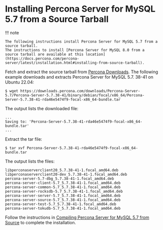 # Installing Percona Server for MySQL 5.7 from a Source Tarball

!!! note

    The following instructions install Percona Server for MySQL 5.7 from a source tarball. 
    The instructions to install [Percona Server for MySQL 8.0 from a source tarball are available at this location](https://docs.percona.com/percona-server/latest/installation.html#installing-from-source-tarball).


Fetch and extract the source tarball from [Percona Downloads](https://www.percona.com/downloads/Percona-Server-5.7/LATEST/). The 
following example downloads and extracts Percona Server for MySQL 5.7.
38-41 on Ubuntu 22.04:

```shell
$ wget https://downloads.percona.com/downloads/Percona-Server-5.7/Percona-Server-5.7.38-41/binary/debian/focal/x86_64/Percona-Server-5.7.38-41-rda46e5474f9-focal-x86_64-bundle.tar
```

The output lists the downloaded file:

```text
...
Saving to: 'Percona-Server-5.7.38-41-rda46e5474f9-focal-x86_64-bundle.tar'
...
```

Extract the tar file:

```shell
$ tar xvf Percona-Server-5.7.38-41-rda46e5474f9-focal-x86_64-bundle.tar
```
The output lists the files:

```text
libperconaserverclient20_5.7.38-41-1.focal_amd64.deb
libperconaserverclient20-dev_5.7.38-41-1.focal_amd64.deb
percona-server-5.7-dbg_5.7.38-41-1.focal_amd64.deb
percona-server-client-5.7_5.7.38-41-1.focal_amd64.deb
percona-server-common-5.7_5.7.38-41-1.focal_amd64.deb
percona-server-rocksdb-5.7_5.7.38-41-1.focal_amd64.deb
percona-server-server-5.7_5.7.38-41-1.focal_amd64.deb
percona-server-source-5.7_5.7.38-41-1.focal_amd64.deb
percona-server-test-5.7_5.7.38-41-1.focal_amd64.deb
percona-server-tokudb-5.7_5.7.38-41-1.focal_amd64.deb
```
Follow the instructions in [Compiling Percona Server for MySQL 5.7 from Source](compile.md) to complete the installation.
